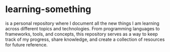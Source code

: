 # learning-something
is a personal repository where I document all the new things I am learning across different topics and technologies. From programming languages to frameworks, tools, and concepts, this repository serves as a way to keep track of my progress, share knowledge, and create a collection of resources for future reference.
